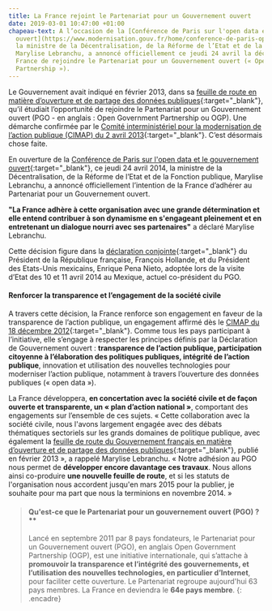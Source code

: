 ```yaml
---
title: La France rejoint le Partenariat pour un Gouvernement ouvert
date: 2019-03-01 10:47:00 +01:00
chapeau-text: A l’occasion de la [Conférence de Paris sur l'open data et le gouvernement
  ouvert](https://www.modernisation.gouv.fr/home/conference-de-paris-open-data-open-gov){:target="_blank"},
  la ministre de la Décentralisation, de la Réforme de l’Etat et de la Fonction publique,
  Marylise Lebranchu, a annoncé officiellement ce jeudi 24 avril la décision de la
  France de rejoindre le Partenariat pour un Gouvernement ouvert (« Open Government
  Partnership »).
---
```


Le Gouvernement avait indiqué en février 2013, dans sa [feuille de route en matière d’ouverture et de partage des données publiques](http://www.etalab.gouv.fr/lafeuillederoutedugouvernementenmatieredouvertureetdepartagedesdonneespubliques){:target="_blank"}, qu’il étudiait  l’opportunité de rejoindre le Partenariat pour un Gouvernement ouvert (PGO - en anglais : Open Government Partnership ou OGP). Une démarche confirmée par le [Comité interministériel pour la modernisation de l’action publique (CIMAP) du 2 avril 2013](https://www.modernisation.gouv.fr/le-sgmap/le-cimap/le-cimap-du-2-avril-2013){:target="_blank"}. C’est désormais chose faite.

En ouverture de la [Conférence de Paris sur l'open data et le gouvernement ouvert](https://www.modernisation.gouv.fr/home/conference-de-paris-open-data-open-gov){:target="_blank"}, ce jeudi 24 avril 2014, la ministre de la Décentralisation, de la Réforme de l’Etat et de la Fonction publique, Marylise Lebranchu, a annoncé officiellement l’intention de la France d’adhérer au Partenariat pour un Gouvernement ouvert.

**"La France adhère à cette organisation avec une grande détermination et elle entend contribuer à son dynamisme en s'engageant pleinement et en entretenant un dialogue nourri avec ses partenaires"** a déclaré Marylise Lebranchu.

Cette décision figure dans la [déclaration conjointe](https://www.elysee.fr/assets/Uploads/La-declaration-conjointe-France-Mexique.pdf){:target="_blank"} du Président de la République française, François Hollande, et du Président des Etats-Unis mexicains, Enrique Pena Nieto, adoptée lors de la visite d’Etat des 10 et 11 avril 2014 au Mexique, actuel co-président du PGO.

#### Renforcer la transparence et l’engagement de la société civile

A travers cette décision, la France renforce son engagement en faveur de la transparence de l’action publique, un engagement affirmé dès le [CIMAP du 18 décembre 2012](https://www.modernisation.gouv.fr/le-sgmap/le-cimap/le-cimap-du-18-decembre-2012){:target="_blank"}. Comme tous les pays participant à l’initiative, elle s’engage à respecter les principes définis par la Déclaration de Gouvernement ouvert : **transparence de l’action publique, participation citoyenne à l’élaboration des politiques publiques, intégrité de l’action publique**, innovation et utilisation des nouvelles technologies pour moderniser l’action publique, notamment à travers l’ouverture des données publiques (« open data »).

La France développera, **en concertation avec la société civile et de façon ouverte et transparente, un « plan d’action national »**, comportant des engagements sur l’ensemble de ces sujets. « Cette collaboration avec la société civile, nous l'avons largement engagée avec des débats thématiques sectoriels sur les grands domaines de politique publique, avec également la [feuille de route du Gouvernement français en matière d’ouverture et de partage des données publiques](http://www.etalab.gouv.fr/lafeuillederoutedugouvernementenmatieredouvertureetdepartagedesdonneespubliques){:target="_blank"}, publié en février 2013 », a rappelé Marylise Lebranchu. « Notre adhésion au PGO nous permet de **développer encore davantage ces travaux**. Nous allons ainsi co-produire **une nouvelle feuille de route**, et si les statuts de l'organisation nous accordent jusqu'en mars 2015 pour la publier, je souhaite pour ma part que nous la terminions en novembre 2014. »

> #### Qu'est-ce que le Partenariat pour un gouvernement ouvert (PGO) ?**
> 
> Lancé en septembre 2011 par 8 pays fondateurs, le Partenariat pour un Gouvernement ouvert (PGO), en anglais Open Government Partnership (OGP), est une initiative internationale, qui s’attache à **promouvoir la transparence et l’intégrité des gouvernements, et l’utilisation des nouvelles technologies, en particulier d’Internet**, pour faciliter cette ouverture. Le Partenariat regroupe aujourd'hui 63 pays membres. La France en deviendra le **64e pays membre**.
{: .encadre}




